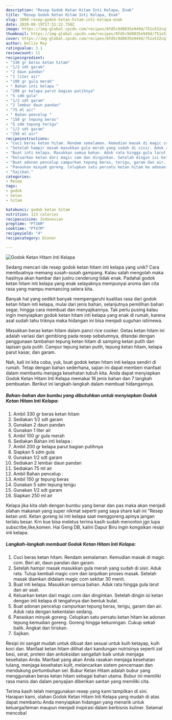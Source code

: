 ```yaml
---
description: "Resep Godok Ketan Hitam Inti Kelapa, Enak"
title: "Resep Godok Ketan Hitam Inti Kelapa, Enak"
slug: 3098-resep-godok-ketan-hitam-inti-kelapa-enak
date: 2020-08-19T17:51:22.758Z
image: https://img-global.cpcdn.com/recipes/8fd5c9d8035e949d/751x532cq70/godok-ketan-hitam-inti-kelapa-foto-resep-utama.jpg
thumbnail: https://img-global.cpcdn.com/recipes/8fd5c9d8035e949d/751x532cq70/godok-ketan-hitam-inti-kelapa-foto-resep-utama.jpg
cover: https://img-global.cpcdn.com/recipes/8fd5c9d8035e949d/751x532cq70/godok-ketan-hitam-inti-kelapa-foto-resep-utama.jpg
author: Dollie May
ratingvalue: 3.1
reviewcount: 11
recipeingredient:
- "330 gr beras ketan hitam"
- "1/2 sdt garam"
- "2 daun pandan"
- "1 liter air"
- "100 gr gula merah"
- " Bahan inti kelapa "
- "200 gr kelapa parut bagian putihnya"
- "5 sdm gula"
- "1/2 sdt garam"
- "2 lembar daun pandan"
- "75 ml air"
- " Bahan pencelup "
- "150 gr tepung beras"
- "5 sdm tepung terigu"
- "1/2 sdt garam"
- "250 ml air"
recipeinstructions:
- "Cuci beras ketan hitam. Rendam semalaman. Kemudian masak di magic com. Beri air, daun pandan dan garam."
- "Setelah hampir masak masukkan gula merah yang sudah di sisir. Aduk rata. Tutup kembali magic com dan lanjutkan proses masak. Setelah masak diamkan didalam magic com sekitar 30 menit."
- "Buat inti kelapa. Masukkan semua bahan. Aduk rata hingga gula larut dan air asat."
- "Keluarkan ketan dari magic com dan dinginkan. Setelah dingin isi ketan dengan inti kelapa di tengahnya dan bentuk bulat."
- "Buat adonan pencelup campurkan tepung beras, terigu, garam dan air. Aduk rata dengan kekentalan sedang."
- "Panaskan minyak goreng. Celupkan satu persatu ketan hitam ke adonan tepung kemudian goreng. Goreng hingga kekuningan. Cukup sekali balik. Angkat dan tiriskan."
- "Sajikan."
categories:
- Resep
tags:
- godok
- ketan
- hitam

katakunci: godok ketan hitam 
nutrition: 123 calories
recipecuisine: Indonesian
preptime: "PT36M"
cooktime: "PT47M"
recipeyield: "4"
recipecategory: Dinner

---
```



![Godok Ketan Hitam Inti Kelapa](https://img-global.cpcdn.com/recipes/8fd5c9d8035e949d/751x532cq70/godok-ketan-hitam-inti-kelapa-foto-resep-utama.jpg)

Sedang mencari ide resep godok ketan hitam inti kelapa yang unik? Cara membuatnya memang susah-susah gampang. Kalau salah mengolah maka hasilnya akan hambar dan justru cenderung tidak enak. Padahal godok ketan hitam inti kelapa yang enak selayaknya mempunyai aroma dan cita rasa yang mampu memancing selera kita.

Banyak hal yang sedikit banyak mempengaruhi kualitas rasa dari godok ketan hitam inti kelapa, mulai dari jenis bahan, selanjutnya pemilihan bahan segar, hingga cara membuat dan menyajikannya. Tak perlu pusing kalau ingin menyiapkan godok ketan hitam inti kelapa yang enak di rumah, karena asal sudah tahu triknya maka hidangan ini bisa menjadi suguhan istimewa.

Masukkan beras ketan hitam dalam panci rice cooker. Getas ketan hitam ini adalah variasi dari gemblong pada resep sebelumnya, ditandai dengan penggunaan tambahan tepung ketan hitam di samping ketan putih dan lapisan gula putih. Campur tepung ketan putih, tepung ketan hitam, kelapa parut kasar, dan garam.


Nah, kali ini kita coba, yuk, buat godok ketan hitam inti kelapa sendiri di rumah. Tetap dengan bahan sederhana, sajian ini dapat memberi manfaat dalam membantu menjaga kesehatan tubuh kita. Anda dapat menyiapkan Godok Ketan Hitam Inti Kelapa memakai 16 jenis bahan dan 7 langkah pembuatan. Berikut ini langkah-langkah dalam membuat hidangannya.

<!--inarticleads1-->

##### Bahan-bahan dan bumbu yang dibutuhkan untuk menyiapkan Godok Ketan Hitam Inti Kelapa:

1. Ambil 330 gr beras ketan hitam
1. Sediakan 1/2 sdt garam
1. Gunakan 2 daun pandan
1. Gunakan 1 liter air
1. Ambil 100 gr gula merah
1. Sediakan  Bahan inti kelapa :
1. Ambil 200 gr kelapa parut bagian putihnya
1. Siapkan 5 sdm gula
1. Gunakan 1/2 sdt garam
1. Sediakan 2 lembar daun pandan
1. Sediakan 75 ml air
1. Ambil  Bahan pencelup :
1. Ambil 150 gr tepung beras
1. Gunakan 5 sdm tepung terigu
1. Gunakan 1/2 sdt garam
1. Siapkan 250 ml air


Kelapa jika kita olah dengan bumbu yang benar dan pas maka akan menjadi olahan makanan yang super nikmat seperti yang saya share kali ini &#34;Resep ketan unti. Ketan goreng isi inti kelapa saat menggoreng.apinya jangan terlalu besar. Krn kue bisa meletus terima kasih sudah menonton jgn lupa subscribe,like,komen. Hai Geng DB, kalini Dapur Biru ingin kongsikan resipi inti kelapa. 

<!--inarticleads2-->

##### Langkah-langkah membuat Godok Ketan Hitam Inti Kelapa:

1. Cuci beras ketan hitam. Rendam semalaman. Kemudian masak di magic com. Beri air, daun pandan dan garam.
1. Setelah hampir masak masukkan gula merah yang sudah di sisir. Aduk rata. Tutup kembali magic com dan lanjutkan proses masak. Setelah masak diamkan didalam magic com sekitar 30 menit.
1. Buat inti kelapa. Masukkan semua bahan. Aduk rata hingga gula larut dan air asat.
1. Keluarkan ketan dari magic com dan dinginkan. Setelah dingin isi ketan dengan inti kelapa di tengahnya dan bentuk bulat.
1. Buat adonan pencelup campurkan tepung beras, terigu, garam dan air. Aduk rata dengan kekentalan sedang.
1. Panaskan minyak goreng. Celupkan satu persatu ketan hitam ke adonan tepung kemudian goreng. Goreng hingga kekuningan. Cukup sekali balik. Angkat dan tiriskan.
1. Sajikan.


Resipi ini sangat mudah untuk dibuat dan sesuai untuk kuih ketayap, kuih koci dan. Manfaat ketan hitam dilihat dari kandungan nutrisinya seperti zat besi, serat, protein dan antioksidan sangatlah baik untuk menjaga kesehatan Anda. Manfaat yang akan Anda rasakan menjaga kesehatan tulang, menjaga kesehatan kulit, melancarkan sistem pencernaan dan mendukung pertumbuhan sel. Bubur Ketan Hitam adalah bubur yang menggunakan beras ketan hitam sebagai bahan utama. Bubur ini memiliki rasa manis dan dalam penyajian diberikan santan yang memiliki cita. 

Terima kasih telah menggunakan resep yang kami tampilkan di sini. Harapan kami, olahan Godok Ketan Hitam Inti Kelapa yang mudah di atas dapat membantu Anda menyiapkan hidangan yang menarik untuk keluarga/teman maupun menjadi inspirasi dalam berbisnis kuliner. Selamat mencoba!
